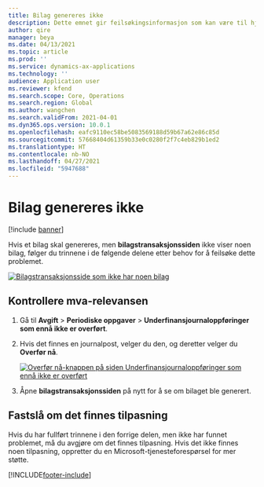 ```yaml
---
title: Bilag genereres ikke
description: Dette emnet gir feilsøkingsinformasjon som kan være til hjelp når et bilag ikke genereres som det skal.
author: qire
manager: beya
ms.date: 04/13/2021
ms.topic: article
ms.prod: ''
ms.service: dynamics-ax-applications
ms.technology: ''
audience: Application user
ms.reviewer: kfend
ms.search.scope: Core, Operations
ms.search.region: Global
ms.author: wangchen
ms.search.validFrom: 2021-04-01
ms.dyn365.ops.version: 10.0.1
ms.openlocfilehash: eafc9110ec58be5083569188d59b67a62e86c85d
ms.sourcegitcommit: 57668404d61359b33e0c0280f2f7c4eb829b1ed2
ms.translationtype: HT
ms.contentlocale: nb-NO
ms.lasthandoff: 04/27/2021
ms.locfileid: "5947688"
---
```

# <a name="voucher-isnt-generated"></a>Bilag genereres ikke

[!include [banner](../includes/banner.md)]

Hvis et bilag skal genereres, men **bilagstransaksjonssiden** ikke viser noen bilag, følger du trinnene i de følgende delene etter behov for å feilsøke dette problemet.

[![Bilagstransaksjonsside som ikke har noen bilag](./media/voucher-not-generated-Picture1.png)](./media/voucher-not-generated-Picture1.png)

## <a name="check-the-tax-applicability"></a>Kontrollere mva-relevansen

1. Gå til **Avgift** \> **Periodiske oppgaver** \> **Underfinansjournaloppføringer som ennå ikke er overført**.
2. Hvis det finnes en journalpost, velger du den, og deretter velger du **Overfør nå**.

    [![Overfør nå-knappen på siden Underfinansjournaloppføringer som ennå ikke er overført](./media/voucher-not-generated-Picture2.png)](./media/voucher-not-generated-Picture2.png)

3. Åpne **bilagstransaksjonssiden** på nytt for å se om bilaget ble generert.

## <a name="determine-whether-customization-exists"></a>Fastslå om det finnes tilpasning

Hvis du har fullført trinnene i den forrige delen, men ikke har funnet problemet, må du avgjøre om det finnes tilpasning. Hvis det ikke finnes noen tilpasning, oppretter du en Microsoft-tjenesteforespørsel for mer støtte.

[!INCLUDE[footer-include](../../includes/footer-banner.md)]
